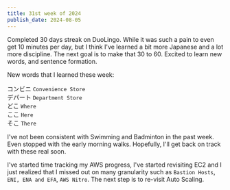 ```yaml
---
title: 31st week of 2024
publish_date: 2024-08-05
---
```


Completed 30 days streak on DuoLingo. While it was such a pain to even get 10 minutes per day, but I think I've learned a bit more Japanese and a lot more discipline. The next goal is to make that 30 to 60. Excited to learn new words, and sentence formation. 

New words that I learned these week:

コンビニ `Convenience Store` <br>
デパート `Department Store` <br>
どこ `Where` <br>
ここ `Here` <br>
そこ `There` <br>

I've not been consistent with Swimming and Badminton in the past week. Even stopped with the early morning walks. Hopefully, I'll get back on track with these real soon.

I've started time tracking my AWS progress, I've started revisiting EC2 and I just realized that I missed out on many granularity such as `Bastion Hosts`, `ENI, ENA and EFA`, `AWS Nitro`.  The next step is to re-visit Auto Scaling.